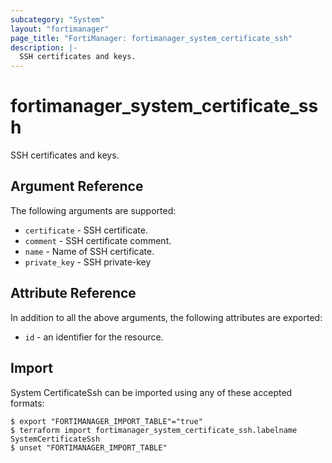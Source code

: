```yaml
---
subcategory: "System"
layout: "fortimanager"
page_title: "FortiManager: fortimanager_system_certificate_ssh"
description: |-
  SSH certificates and keys.
---
```


# fortimanager_system_certificate_ssh
SSH certificates and keys.

## Argument Reference


The following arguments are supported:


* `certificate` - SSH certificate.
* `comment` - SSH certificate comment.
* `name` - Name of SSH certificate.
* `private_key` - SSH private-key


## Attribute Reference

In addition to all the above arguments, the following attributes are exported:
* `id` - an identifier for the resource.

## Import

System CertificateSsh can be imported using any of these accepted formats:
```
$ export "FORTIMANAGER_IMPORT_TABLE"="true"
$ terraform import fortimanager_system_certificate_ssh.labelname SystemCertificateSsh
$ unset "FORTIMANAGER_IMPORT_TABLE"
```

